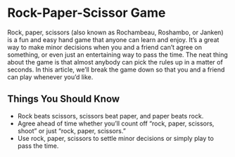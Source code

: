 # Rock-Paper-Scissor Game

Rock, paper, scissors (also known as Rochambeau, Roshambo, or Janken) is a fun and easy hand game that anyone can learn and enjoy. It’s a great way to make minor decisions when you and a friend can’t agree on something, or even just an entertaining way to pass the time. The neat thing about the game is that almost anybody can pick the rules up in a matter of seconds. In this article, we’ll break the game down so that you and a friend can play whenever you’d like.

## Things You Should Know

* Rock beats scissors, scissors beat paper, and paper beats rock.
* Agree ahead of time whether you’ll count off “rock, paper, scissors, shoot” or just “rock, paper, scissors.”
* Use rock, paper, scissors to settle minor decisions or simply play to pass the time.
